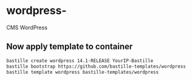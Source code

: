 # wordpress-
CMS WordPress

## Now apply template to container
```sh
bastille create wordpress 14.1-RELEASE YourIP-Bastille
bastille bootstrap https://github.com/bastille-templates/wordpress
bastille template wordpress bastille-templates/wordpress
```
